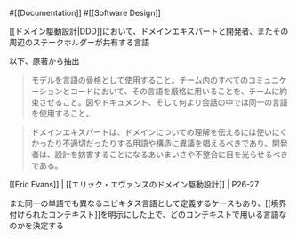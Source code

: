 #[[Documentation]] #[[Software Design]]

[[ドメイン駆動設計|DDD]]において、ドメインエキスパートと開発者、またその周辺のステークホルダーが共有する言語

以下、原著から抽出

> モデルを言語の骨格として使用すること。チーム内のすべてのコミュニケーションとコードにおいて、その言語を厳格に用いることを、チームに約束させること。図やドキュメント、そして何より会話の中では同一の言語を使用すること。

> ドメインエキスパートは、ドメインについての理解を伝えるには使いにくかったり不適切だったりする用語や構造に異議を唱えるべきであり、開発者は、設計を妨害することになるあいまいさや不整合に目を光らせるべきである。

[[Eric Evans]] | [[エリック・エヴァンスのドメイン駆動設計]] | P26-27


また同一の単語でも異なるユビキタス言語として定義するケースもあり、[[境界付けられたコンテキスト]]を明示にした上で、どのコンテキストで用いる言語なのかを決定する